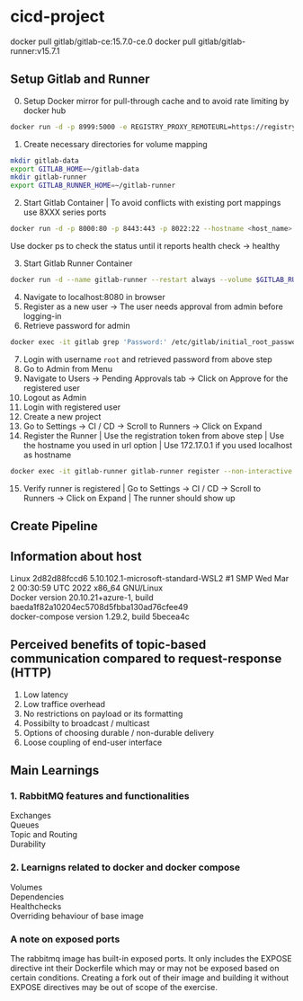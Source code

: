 # cicd-project

docker pull gitlab/gitlab-ce:15.7.0-ce.0
docker pull gitlab/gitlab-runner:v15.7.1

## Setup Gitlab and Runner

0. Setup Docker mirror for pull-through cache and to avoid rate limiting by docker hub
```bash
docker run -d -p 8999:5000 -e REGISTRY_PROXY_REMOTEURL=https://registry-1.docker.io --restart always --name registry registry:2
```

1. Create necessary directories for volume mapping
```bash
mkdir gitlab-data
export GITLAB_HOME=~/gitlab-data
mkdir gitlab-runner
export GITLAB_RUNNER_HOME=~/gitlab-runner
```

2. Start Gitlab Container | To avoid conflicts with existing port mappings use 8XXX series ports
```bash
docker run -d -p 8000:80 -p 8443:443 -p 8022:22 --hostname <host_name> --name gitlab --restart always --volume $GITLAB_HOME/config:/etc/gitlab --volume $GITLAB_HOME/logs:/var/log/gitlab --volume $GITLAB_HOME/data:/var/opt/gitlab --shm-size 256m gitlab/gitlab-ce:15.7.0-ce.0
```
Use docker ps to check the status until it reports health check -> healthy

3. Start Gitlab Runner Container
```bash
docker run -d --name gitlab-runner --restart always --volume $GITLAB_RUNNER_HOME/config:/etc/gitlab-runner --volume /var/run/docker.sock:/var/run/docker.sock gitlab/gitlab-runner:v15.7.1
```

4. Navigate to localhost:8080 in browser
5. Register as a new user -> The user needs approval from admin before logging-in
6. Retrieve password for admin
```bash
docker exec -it gitlab grep 'Password:' /etc/gitlab/initial_root_password
```

7. Login with username ```root``` and retrieved password from above step
8. Go to Admin from Menu
9. Navigate to Users -> Pending Approvals tab -> Click on Approve for the registered user
10. Logout as Admin
11. Login with registered user
12. Create a new project
13. Go to Settings -> CI / CD -> Scroll to Runners -> Click on Expand
14. Register the Runner | Use the registration token from above step | Use the hostname you used in url option | Use 172.17.0.1 if you used localhost as hostname
```bash
docker exec -it gitlab-runner gitlab-runner register --non-interactive --executor "docker" --docker-image ubuntu:20.04 --docker-volumes /var/run/docker.sock:/var/run/docker.sock --docker-pull-policy if-not-present --url "http://<host_name>:8000/" --clone-url "http://<host_name>:8000/" --registration-token <registration_token> --description "self-hosted-runner" --tag-list "docker,self-hosted" --run-untagged="true" --locked="false" --access-level="not_protected"
```
15. Verify runner is registered | Go to Settings -> CI / CD -> Scroll to Runners -> Click on Expand | The runner should show up

## Create Pipeline

## Information about host
Linux 2d82d88fccd6 5.10.102.1-microsoft-standard-WSL2 #1 SMP Wed Mar 2 00:30:59 UTC 2022 x86_64 GNU/Linux  
Docker version 20.10.21+azure-1, build baeda1f82a10204ec5708d5fbba130ad76cfee49  
docker-compose version 1.29.2, build 5becea4c

## Perceived benefits of topic-based communication compared to request-response (HTTP)
1. Low latency
2. Low traffice overhead
3. No restrictions on payload or its formatting
4. Possibilty to broadcast / multicast
5. Options of choosing durable / non-durable delivery
6. Loose coupling of end-user interface

## Main Learnings
### 1. RabbitMQ features and functionalities
Exchanges  
Queues  
Topic and Routing  
Durability

### 2. Learnigns related to docker and docker compose
Volumes  
Dependencies  
Healthchecks  
Overriding behaviour of base image

### A note on exposed ports
The rabbitmq image has built-in exposed ports. It only includes the EXPOSE directive int their Dockerfile which may
or may not be exposed based on certain conditions. Creating a fork out of their image and building it without
EXPOSE directives may be out of scope of the exercise.